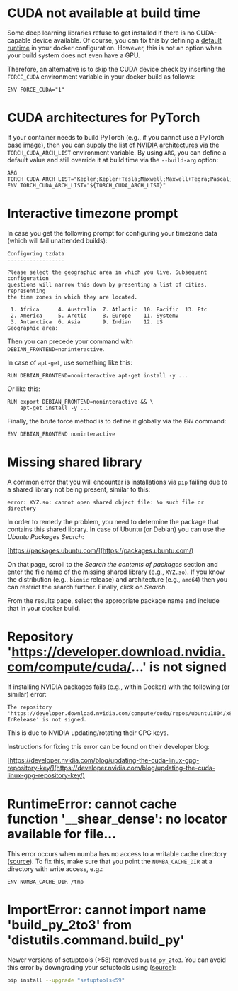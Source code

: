 # CUDA not available at build time

Some deep learning libraries refuse to get installed if there is no CUDA-capable
device available. Of course, you can fix this by defining a [default runtime](tips_and_tricks.md#default-runtime)
in your docker configuration. However, this is not an option when your build 
system does not even have a GPU.

Therefore, an alternative is to skip the CUDA device check by inserting the
`FORCE_CUDA` environment variable in your docker build as follows: 

```
ENV FORCE_CUDA="1"
```

# CUDA architectures for PyTorch

If your container needs to build PyTorch (e.g., if you cannot use a PyTorch base image),
then you can supply the list of [NVIDIA architectures](https://docs.nvidia.com/deploy/cuda-compatibility/index.html#support-hardware__table-hardware-support)
via the `TORCH_CUDA_ARCH_LIST` environment variable. By using `ARG`, you can define a 
default value and still override it at build time via the `--build-arg` option:

```
ARG TORCH_CUDA_ARCH_LIST="Kepler;Kepler+Tesla;Maxwell;Maxwell+Tegra;Pascal;Volta;Turing"
ENV TORCH_CUDA_ARCH_LIST="${TORCH_CUDA_ARCH_LIST}"
```


# Interactive timezone prompt

In case you get the following prompt for configuring your timezone data (which will
fail unattended builds):

```
Configuring tzdata
------------------

Please select the geographic area in which you live. Subsequent configuration
questions will narrow this down by presenting a list of cities, representing
the time zones in which they are located.

 1. Africa      4. Australia  7. Atlantic  10. Pacific  13. Etc
 2. America     5. Arctic     8. Europe    11. SystemV
 3. Antarctica  6. Asia       9. Indian    12. US
Geographic area:
```

Then you can precede your command with `DEBIAN_FRONTEND=noninteractive`.

In case of `apt-get`, use something like this:

```commandline
RUN DEBIAN_FRONTEND=noninteractive apt-get install -y ...
```

Or like this:

```commandline
RUN export DEBIAN_FRONTEND=noninteractive && \
    apt-get install -y ...
```

Finally, the brute force method is to define it globally via the `ENV` command:

```commandline
ENV DEBIAN_FRONTEND noninteractive
```

# Missing shared library

A common error that you will encounter is installations via `pip` failing due to a shared
library not being present, similar to this:

```
error: XYZ.so: cannot open shared object file: No such file or directory
```

In order to remedy the problem, you need to determine the package that contains this
shared library. In case of Ubuntu (or Debian) you can use the *Ubuntu Packages Search*:

[https://packages.ubuntu.com/](https://packages.ubuntu.com/)

On that page, scroll to the *Search the contents of packages* section and enter
the file name of the missing shared library (e.g., `XYZ.so`). If you know the
distribution (e.g., `bionic` release) and architecture (e.g., `amd64`) then
you can restrict the search further. Finally, click on *Search*. 

From the results page, select the appropriate package name and include that in your 
docker build.


# Repository 'https://developer.download.nvidia.com/compute/cuda/...' is not signed

If installing NVIDIA packages fails (e.g., within Docker) with the following (or similar) error:

```
The repository 'https://developer.download.nvidia.com/compute/cuda/repos/ubuntu1804/x86_64 InRelease' is not signed.
```

This is due to NVIDIA updating/rotating their GPG keys.

Instructions for fixing this error can be found on their developer blog:

[https://developer.nvidia.com/blog/updating-the-cuda-linux-gpg-repository-key/](https://developer.nvidia.com/blog/updating-the-cuda-linux-gpg-repository-key/)

# RuntimeError: cannot cache function '__shear_dense': no locator available for file...

This error occurs when numba has no access to a writable cache directory ([source](https://stackoverflow.com/a/63367171/4698227)). To fix this, make sure that you point the `NUMBA_CACHE_DIR` at a directory with write access, e.g.:

```
ENV NUMBA_CACHE_DIR /tmp
```


# ImportError: cannot import name 'build_py_2to3' from 'distutils.command.build_py'

Newer versions of setuptools (>58) removed `build_py_2to3`. You can avoid this
error by downgrading your setuptools using ([source](https://github.com/machinekit/pymachinetalk/issues/25#issuecomment-1196605697)):

```bash
pip install --upgrade "setuptools<59"
```
